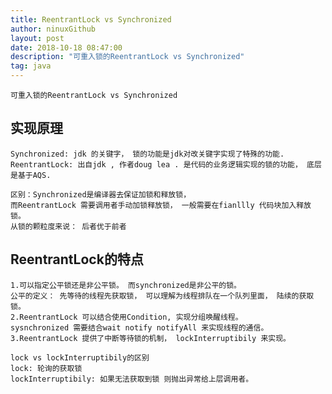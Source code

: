 ```yaml
---
title: ReentrantLock vs Synchronized
author: ninuxGithub
layout: post
date: 2018-10-18 08:47:00
description: "可重入锁的ReentrantLock vs Synchronized"
tag: java
---
```

    
    
    可重入锁的ReentrantLock vs Synchronized
    
## 实现原理
    Synchronized: jdk 的关键字， 锁的功能是jdk对改关键字实现了特殊的功能. 
    ReentrantLock: 出自jdk , 作者doug lea . 是代码的业务逻辑实现的锁的功能， 底层是基于AQS.
    
    区别：Synchronized是编译器去保证加锁和释放锁， 
    而ReentrantLock 需要调用者手动加锁释放锁， 一般需要在fianllly 代码块加入释放锁。
    从锁的颗粒度来说： 后者优于前者


## ReentrantLock的特点
    1.可以指定公平锁还是非公平锁。 而synchronized是非公平的锁。
    公平的定义： 先等待的线程先获取锁， 可以理解为线程排队在一个队列里面， 陆续的获取锁。
    2.ReentrantLock 可以结合使用Condition, 实现分组唤醒线程。 
    sysnchronized 需要结合wait notify notifyAll 来实现线程的通信。
    3.ReentrantLock 提供了中断等待锁的机制， lockInterruptibily 来实现。
    
    lock vs lockInterruptibily的区别
    lock: 轮询的获取锁
    lockInterruptibily: 如果无法获取到锁 则抛出异常给上层调用者。

